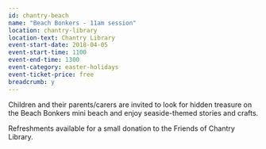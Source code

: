 ```yaml
---
id: chantry-beach
name: "Beach Bonkers - 11am session"
location: chantry-library
location-text: Chantry Library
event-start-date: 2018-04-05
event-start-time: 1100
event-end-time: 1300
event-category: easter-holidays
event-ticket-price: free
breadcrumb: y
---
```


Children and their parents/carers are invited to look for hidden treasure on the Beach Bonkers mini beach and enjoy seaside-themed stories and crafts.

Refreshments available for a small donation to the Friends of Chantry Library.
